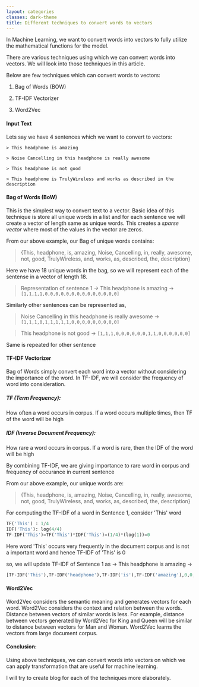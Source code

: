 ```yaml
---
layout: categories
classes: dark-theme
title: Different techniques to convert words to vectors
---
```


In Machine Learning, we want to convert words into vectors to fully utilize the mathematical functions for the model.

There are various techniques using which we can convert words into vectors. We will look into those techniques in this article.

Below are few techniques which can convert words to vectors:

1. Bag of Words (BOW)

2. TF-IDF Vectorizer

3. Word2Vec

#### Input Text

Lets say we have 4 sentences which we want to convert to vectors:

	> This headphone is amazing

	> Noise Cancelling in this headphone is really awesome

	> This headphone is not good

	> This headphone is TrulyWireless and works as described in the description

#### Bag of Words (BoW)

This is the simplest way to convert text to a vector. Basic idea of this technique is store all unique words in a list and for each sentence we will create a vector of length same as unique words. This creates a *sparse vector* where most of the values in the vector are zeros.

From our above example, our Bag of unique words contains:

> {This, headphone, is, amazing, Noise, Cancelling, in, really, awesome, not, good, TrulyWireless, and, works, as, described, the, description}

Here we have 18 unique words in the bag, so we will represent each of the sentense in a vector of length 18. 

> Representation of sentence 1 -> This headphone is amazing -> ```[1,1,1,1,0,0,0,0,0,0,0,0,0,0,0,0,0,0]``` 

Similarly other sentences can be represented as,

> Noise Cancelling in this headphone is really awesome -> ```[1,1,1,0,1,1,1,1,1,0,0,0,0,0,0,0,0,0]```

> This headphone is not good -> ```[1,1,1,0,0,0,0,0,0,1,1,0,0,0,0,0,0]```

Same is repeated for other sentence

#### TF-IDF Vectorizer

Bag of Words simply convert each word into a vector without considering the importance of the word. In TF-IDF, we will consider the frequency of word into consideration. 

##### TF (Term Frequency): 

How often a word occurs in corpus. If a word occurs multiple times, then TF of the word will be high

##### IDF (Inverse Document Frequency):

How rare a word occurs in corpus. If a word is rare, then the IDF of the word will be high

By combining TF-IDF, we are giving importance to rare word in corpus and frequency of occurance in current sentence

From our above example, our unique words are:

> {This, headphone, is, amazing, Noise, Cancelling, in, really, awesome, not, good, TrulyWireless, and, works, as, described, the, description}

For computing the TF-IDF of a word in Sentence 1, consider 'This' word

```python
TF('This') : 1/4
IDF('This'): log(4/4)
TF-IDF('This')=TF('This')*IDF('This')=(1/4)*(log(1))=0

```
Here word 'This' occurs very frequently in the document corpus and is not a important word and hence TF-IDF of 'This' is 0

so, we will update TF-IDF of Sentence 1 as -> This headphone is amazing -> 
```python
[TF-IDF('This'),TF-IDF('headphone'),TF-IDF('is'),TF-IDF('amazing'),0,0,0,0,0,0,0,0,0,0,0,0,0,0]
```

#### Word2Vec

Word2Vec considers the semantic meaning and generates vectors for each word. Word2Vec considers the context and relation between the words. 
Distance between vectors of similar words is less. For example, distance between vectors generated by Word2Vec for King and Queen will be similar to distance between vectors for Man and Woman.
Word2Vec learns the vectors from large document corpus. 

#### Conclusion:

Using above techniques, we can convert words into vectors on which we can apply transformation that are useful for machine learning. 

I will try to create blog for each of the techniques more elaborately. 
